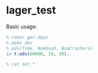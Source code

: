 lager_test
==========

Basic usage:

```erlang
% rebar get-deps
% make dev
% adv(Time, NumGood, NumCrashers)
1> t:adv(60000, 10, 10).

% cat out_*
